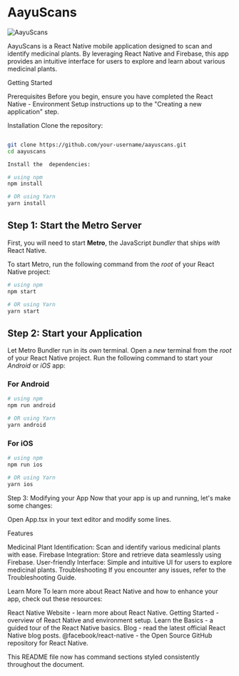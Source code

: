 # **AayuScans**

![AayuScans](https://github.com/user-attachments/assets/88f2b0ca-4edf-41f6-9831-7dc091bdcac1)

AayuScans is a React Native mobile application designed to scan and identify medicinal plants. By leveraging React Native and Firebase, this app provides an intuitive interface for users to explore and learn about various medicinal plants.

Getting Started

Prerequisites
Before you begin, ensure you have completed the React Native - Environment Setup instructions up to the "Creating a new application" step.

Installation
Clone the repository:

```bash

git clone https://github.com/your-username/aayuscans.git
cd aayuscans

Install the  dependencies:

# using npm
npm install

# OR using Yarn
yarn install
```

## Step 1: Start the Metro Server

First, you will need to start **Metro**, the JavaScript _bundler_ that ships _with_ React Native.

To start Metro, run the following command from the _root_ of your React Native project:

```bash
# using npm
npm start

# OR using Yarn
yarn start
```

## Step 2: Start your Application

Let Metro Bundler run in its _own_ terminal. Open a _new_ terminal from the _root_ of your React Native project. Run the following command to start your _Android_ or _iOS_ app:

### For Android

```bash
# using npm
npm run android

# OR using Yarn
yarn android
```

### For iOS

```bash
# using npm
npm run ios

# OR using Yarn
yarn ios
```
Step 3: Modifying your App
Now that your app is up and running, let's make some changes:

Open App.tsx in your text editor and modify some lines.

Features

Medicinal Plant Identification: Scan and identify various medicinal plants with ease.
Firebase Integration: Store and retrieve data seamlessly using Firebase.
User-friendly Interface: Simple and intuitive UI for users to explore medicinal plants.
Troubleshooting
If you encounter any issues, refer to the Troubleshooting Guide.

Learn More
To learn more about React Native and how to enhance your app, check out these resources:

React Native Website - learn more about React Native.
Getting Started - overview of React Native and environment setup.
Learn the Basics - a guided tour of the React Native basics.
Blog - read the latest official React Native blog posts.
@facebook/react-native - the Open Source GitHub repository for React Native.

This README file now has command sections styled consistently throughout the document.
